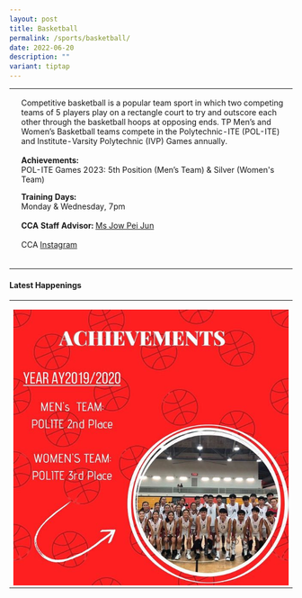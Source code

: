 ```yaml
---
layout: post
title: Basketball
permalink: /sports/basketball/
date: 2022-06-20
description: ""
variant: tiptap
---
```

<table style="minWidth: 50px">
<colgroup>
<col>
<col>
</colgroup>
<tbody>
<tr>
<td rowspan="1" colspan="1">
<p></p>
</td>
<td rowspan="1" colspan="1">
<p>Competitive basketball is a popular team sport in which two competing
teams of 5 players play on a rectangle court to try and outscore each other
through the basketball hoops at opposing ends. TP Men’s and Women’s Basketball
teams compete in the Polytechnic-ITE (POL-ITE) and Institute-Varsity Polytechnic
(IVP) Games annually.
<br>
<br><strong>Achievements:</strong>
<br>POL-ITE Games 2023: 5th Position (Men’s Team) &amp; Silver (Women's Team)
<br>
</p>
<p></p>
<p><strong>Training Days:</strong>
<br>Monday &amp; Wednesday, 7pm
<br>
<br><strong>CCA Staff Advisor:</strong>  <a href="mailto:Pei_Jun_JOW@tp.edu.sg" rel="noopener noreferrer nofollow" target="_blank">Ms Jow Pei Jun</a>
<br>
<br>CCA <a href="https://www.instagram.com/temasekpoly_basketball/" rel="noopener noreferrer nofollow" target="_blank">Instagram</a>
<br>
<br>
</p>
</td>
</tr>
</tbody>
</table>
<h4>Latest Happenings</h4>
<table style="minWidth: 25px">
<colgroup>
<col>
</colgroup>
<tbody>
<tr>
<td rowspan="1" colspan="1">
<p></p>
<div class="isomer-image-wrapper">
<img style="display:block;margin-left:auto;margin-right:auto;" height="auto" width="100%" alt="Basketball" src="/images/Sports/BASKETBALL_Achievements.png">
</div>
</td>
</tr>
</tbody>
</table>
<p></p>